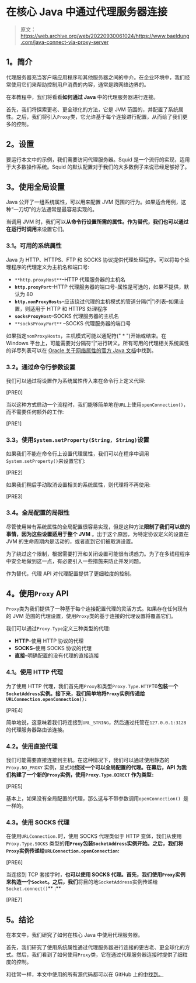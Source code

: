 # 在核心 Java 中通过代理服务器连接

> 原文：<https://web.archive.org/web/20220930061024/https://www.baeldung.com/java-connect-via-proxy-server>

## **1。简介**

代理服务器充当客户端应用程序和其他服务器之间的中介。在企业环境中，我们经常使用它们来帮助控制用户消费的内容，通常是跨网络边界的。

在本教程中，我们将看看**如何通过 Java** 中的代理服务器进行连接。

首先，我们将探索更老、更全球化的方法，它是 JVM 范围的，并配置了系统属性。之后，我们将引入`Proxy`类，它允许基于每个连接进行配置，从而给了我们更多的控制。

## **2。设置**

要运行本文中的示例，我们需要访问代理服务器。Squid 是一个流行的实现，适用于大多数操作系统。Squid 的默认配置对于我们的大多数例子来说已经足够好了。

## **3。使用全局设置**

Java 公开了一组系统属性，可以用来配置 JVM 范围的行为。如果适合用例，这种“一刀切”的方法通常是最容易实现的。

当调用 JVM 时，我们可以**从命令行设置所需的属性。作为替代，我们也可以通过在运行时调用**来设置它们。

### **3.1。可用的系统属性**

Java 为 HTTP、HTTPS、FTP 和 SOCKS 协议提供代理处理程序。可以将每个处理程序的代理定义为主机名和端口号:

*   `**http.proxyHost**`–HTTP 代理服务器的主机名
*   **`http.proxyPort`**–HTTP 代理服务器的端口号–属性是可选的，如果不提供，默认为 80
*   **`http.nonProxyHosts`**–应该绕过代理的主机模式的管道分隔(“|”)列表–如果设置，则适用于 HTTP 和 HTTPS 处理程序
*   **`socksProxyHost`**–SOCKS 代理服务器的主机名
*   `**socksProxyPort**` –SOCKS 代理服务器的端口号

如果指定`nonProxyHosts`，主机模式可能以通配符(" * ")开始或结束。在 Windows 平台上，可能需要对分隔符“|”进行转义。所有可用的代理相关系统属性的详尽列表可以在 [Oracle 关于网络属性的官方 Java 文档](https://web.archive.org/web/20220926181620/https://docs.oracle.com/en/java/javase/11/docs/api/java.base/java/net/doc-files/net-properties.html)中找到。

### **3.2。通过命令行参数设置**

我们可以通过将设置作为系统属性传入来在命令行上定义代理:

[PRE0]

当以这种方式启动一个流程时，我们能够简单地在`URL`上使用`openConnection()`，而不需要任何额外的工作:

[PRE1]

### **3.3。使用`System.setProperty(String, String)`设置**

如果我们不能在命令行上设置代理属性，我们可以在程序中调用`System.setProperty()`来设置它们:

[PRE2]

如果我们稍后手动取消设置相关的系统属性，则代理将不再使用:

[PRE3]

### **3.4。全局配置的局限性**

尽管使用带有系统属性的全局配置很容易实现，但是这种方法**限制了我们可以做的事情，因为这些设置适用于整个 JVM** 。出于这个原因，为特定协议定义的设置在 JVM 的生命周期内是活动的，或者直到它们被取消设置。

为了绕过这个限制，根据需要打开和关闭设置可能很有诱惑力。为了在多线程程序中安全地做到这一点，有必要引入一些措施来防止并发问题。

作为替代，代理 API 对代理配置提供了更细粒度的控制。

## **4。使用`Proxy` API**

`Proxy`类为我们提供了一种基于每个连接配置代理的灵活方式。如果存在任何现有的 JVM 范围的代理设置，使用`Proxy`类的基于连接的代理设置将覆盖它们。

我们可以通过`Proxy.Type`定义三种类型的代理:

*   **HTTP**–使用 HTTP 协议的代理
*   **SOCKS**–使用 SOCKS 协议的代理
*   **直接**–明确配置的没有代理的直接连接

### **4.1。使用 HTTP 代理**

为了使用 HTTP 代理，我们首先用`Proxy`和类型`Proxy.Type.HTTP`T6**包装一个`SocketAddress`实例。接下来，我们简单地将`Proxy`实例传递给`URLConnection.openConnection():`**

[PRE4]

简单地说，这意味着我们将连接到`URL_STRING`，然后通过托管在`127.0.0.1:3128`的代理服务器路由该连接。

### **4.2。使用直接代理**

我们可能需要直接连接到主机。在这种情况下，我们可以通过使用静态的`Proxy.NO_PROXY` 实例，显式地**绕过一个可以全局配置的代理。在幕后，API 为我们构建了一个新的`Proxy`实例，使用`Proxy.Type.DIRECT` 作为类型`:`**

[PRE5]

基本上，如果没有全局配置的代理，那么这与不带参数调用`openConnection() `是一样的。

### **4.3。使用 SOCKS 代理**

在使用`URLConnection.`时，使用 SOCKS 代理类似于 HTTP 变体，我们从使用`Proxy.Type.SOCKS` 类型的**用`Proxy`包装`SocketAddress`实例开始。之后，我们将`Proxy`实例传递给`URLConnection.openConnection`:**

[PRE6]

当连接到 TCP 套接字时，**也可以使用 SOCKS 代理。首先，我们使用`Proxy`实例来构造一个`Socket`。之后，我们**将目的地`SocketAddress`实例传递给`Socket.connect()`** :**

[PRE7]

## **5。结论**

在本文中，我们研究了如何在核心 Java 中使用代理服务器。

首先，我们研究了使用系统属性通过代理服务器进行连接的更古老、更全球化的方式。然后，我们看到了如何使用`Proxy`类，它在通过代理服务器连接时提供了细粒度的控制。

和往常一样，本文中使用的所有源代码都可以在 GitHub 上的[中找到。](https://web.archive.org/web/20220926181620/https://github.com/eugenp/tutorials/tree/master/core-java-modules/core-java-networking)